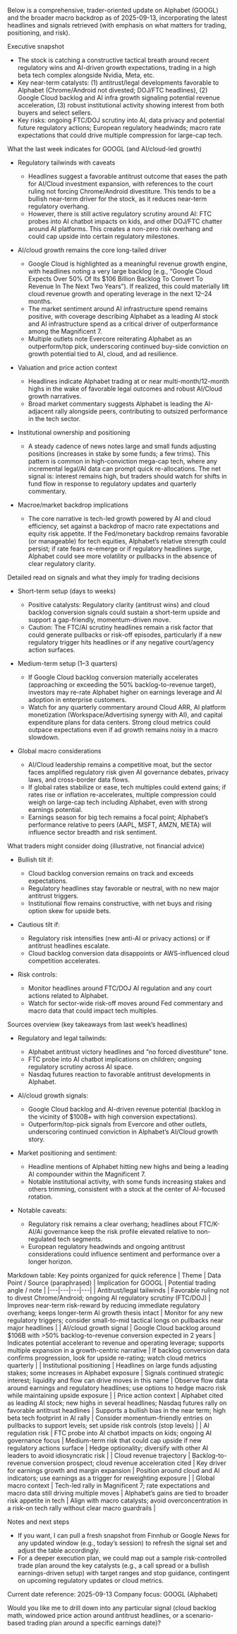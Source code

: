 Below is a comprehensive, trader-oriented update on Alphabet (GOOGL) and the broader macro backdrop as of 2025-09-13, incorporating the latest headlines and signals retrieved (with emphasis on what matters for trading, positioning, and risk).

Executive snapshot
- The stock is catching a constructive tactical breath around recent regulatory wins and AI-driven growth expectations, trading in a high beta tech complex alongside Nvidia, Meta, etc.
- Key near-term catalysts: (1) antitrust/legal developments favorable to Alphabet (Chrome/Android not divested; DOJ/FTC headlines), (2) Google Cloud backlog and AI infra growth signaling potential revenue acceleration, (3) robust institutional activity showing interest from both buyers and select sellers.
- Key risks: ongoing FTC/DOJ scrutiny into AI, data privacy and potential future regulatory actions; European regulatory headwinds; macro rate expectations that could drive multiple compression for large-cap tech.

What the last week indicates for GOOGL (and AI/cloud-led growth)
- Regulatory tailwinds with caveats
  - Headlines suggest a favorable antitrust outcome that eases the path for AI/Cloud investment expansion, with references to the court ruling not forcing Chrome/Android divestiture. This tends to be a bullish near-term driver for the stock, as it reduces near-term regulatory overhang.
  - However, there is still active regulatory scrutiny around AI: FTC probes into AI chatbot impacts on kids, and other DOJ/FTC chatter around AI platforms. This creates a non-zero risk overhang and could cap upside into certain regulatory milestones.

- AI/cloud growth remains the core long-tailed driver
  - Google Cloud is highlighted as a meaningful revenue growth engine, with headlines noting a very large backlog (e.g., “Google Cloud Expects Over 50% Of Its $106 Billion Backlog To Convert To Revenue In The Next Two Years”). If realized, this could materially lift cloud revenue growth and operating leverage in the next 12–24 months.
  - The market sentiment around AI infrastructure spend remains positive, with coverage describing Alphabet as a leading AI stock and AI infrastructure spend as a critical driver of outperformance among the Magnificent 7.
  - Multiple outlets note Evercore reiterating Alphabet as an outperform/top pick, underscoring continued buy-side conviction on growth potential tied to AI, cloud, and ad resilience.

- Valuation and price action context
  - Headlines indicate Alphabet trading at or near multi-month/12-month highs in the wake of favorable legal outcomes and robust AI/Cloud growth narratives.
  - Broad market commentary suggests Alphabet is leading the AI-adjacent rally alongside peers, contributing to outsized performance in the tech sector.

- Institutional ownership and positioning
  - A steady cadence of news notes large and small funds adjusting positions (increases in stake by some funds; a few trims). This pattern is common in high-conviction mega-cap tech, where any incremental legal/AI data can prompt quick re-allocations. The net signal is: interest remains high, but traders should watch for shifts in fund flow in response to regulatory updates and quarterly commentary.

- Macroe/market backdrop implications
  - The core narrative is tech-led growth powered by AI and cloud efficiency, set against a backdrop of macro rate expectations and equity risk appetite. If the Fed/monetary backdrop remains favorable (or manageable) for tech equities, Alphabet’s relative strength could persist; if rate fears re-emerge or if regulatory headlines surge, Alphabet could see more volatility or pullbacks in the absence of clear regulatory clarity.

Detailed read on signals and what they imply for trading decisions
- Short-term setup (days to weeks)
  - Positive catalysts: Regulatory clarity (antitrust wins) and cloud backlog conversion signals could sustain a short-term upside and support a gap-friendly, momentum-driven move.
  - Caution: The FTC/AI scrutiny headlines remain a risk factor that could generate pullbacks or risk-off episodes, particularly if a new regulatory trigger hits headlines or if any negative court/agency action surfaces.

- Medium-term setup (1–3 quarters)
  - If Google Cloud backlog conversion materially accelerates (approaching or exceeding the 50% backlog-to-revenue target), investors may re-rate Alphabet higher on earnings leverage and AI adoption in enterprise customers.
  - Watch for any quarterly commentary around Cloud ARR, AI platform monetization (Workspace/Advertising synergy with AI), and capital expenditure plans for data centers. Strong cloud metrics could outpace expectations even if ad growth remains noisy in a macro slowdown.

- Global macro considerations
  - AI/Cloud leadership remains a competitive moat, but the sector faces amplified regulatory risk given AI governance debates, privacy laws, and cross-border data flows.
  - If global rates stabilize or ease, tech multiples could extend gains; if rates rise or inflation re-accelerates, multiple compression could weigh on large-cap tech including Alphabet, even with strong earnings potential.
  - Earnings season for big tech remains a focal point; Alphabet’s performance relative to peers (AAPL, MSFT, AMZN, META) will influence sector breadth and risk sentiment.

What traders might consider doing (illustrative, not financial advice)
- Bullish tilt if:
  - Cloud backlog conversion remains on track and exceeds expectations.
  - Regulatory headlines stay favorable or neutral, with no new major antitrust triggers.
  - Institutional flow remains constructive, with net buys and rising option skew for upside bets.

- Cautious tilt if:
  - Regulatory risk intensifies (new anti-AI or privacy actions) or if antitrust headlines escalate.
  - Cloud backlog conversion data disappoints or AWS-influenced cloud competition accelerates.

- Risk controls:
  - Monitor headlines around FTC/DOJ AI regulation and any court actions related to Alphabet.
  - Watch for sector-wide risk-off moves around Fed commentary and macro data that could impact tech multiples.

Sources overview (key takeaways from last week’s headlines)
- Regulatory and legal tailwinds:
  - Alphabet antitrust victory headlines and “no forced divestiture” tone.
  - FTC probe into AI chatbot implications on children; ongoing regulatory scrutiny across AI space.
  - Nasdaq futures reaction to favorable antitrust developments in Alphabet.

- AI/cloud growth signals:
  - Google Cloud backlog and AI-driven revenue potential (backlog in the vicinity of $100B+ with high conversion expectations).
  - Outperform/top-pick signals from Evercore and other outlets, underscoring continued conviction in Alphabet’s AI/Cloud growth story.

- Market positioning and sentiment:
  - Headline mentions of Alphabet hitting new highs and being a leading AI compounder within the Magnificent 7.
  - Notable institutional activity, with some funds increasing stakes and others trimming, consistent with a stock at the center of AI-focused rotation.

- Notable caveats:
  - Regulatory risk remains a clear overhang; headlines about FTC/K-AI/Ai governance keep the risk profile elevated relative to non-regulated tech segments.
  - European regulatory headwinds and ongoing antitrust considerations could influence sentiment and performance over a longer horizon.

Markdown table: Key points organized for quick reference
| Theme | Data Point / Source (paraphrased) | Implication for GOOGL | Potential trading angle / note |
|---|---|---|---|
| Antitrust/legal tailwinds | Favorable ruling not to divest Chrome/Android; ongoing AI regulatory scrutiny (FTC/DOJ) | Improves near-term risk-reward by reducing immediate regulatory overhang; keeps longer-term AI growth thesis intact | Monitor for any new regulatory triggers; consider small-to-mid tactical longs on pullbacks near major headlines |
| AI/cloud growth signal | Google Cloud backlog around $106B with >50% backlog-to-revenue conversion expected in 2 years | Indicates potential accelerant to revenue and operating leverage; supports multiple expansion in a growth-centric narrative | If backlog conversion data confirms progression, look for upside re-rating; watch cloud metrics quarterly |
| Institutional positioning | Headlines on large funds adjusting stakes; some increases in Alphabet exposure | Signals continued strategic interest; liquidity and flow can drive moves in this name | Observe flow data around earnings and regulatory headlines; use options to hedge macro risk while maintaining upside exposure |
| Price action context | Alphabet cited as leading AI stock; new highs in several headlines; Nasdaq futures rally on favorable antitrust headlines | Supports a bullish bias in the near term; high beta tech footprint in AI rally | Consider momentum-friendly entries on pullbacks to support levels; set upside risk controls (stop levels) |
| AI regulation risk | FTC probe into AI chatbot impacts on kids; ongoing AI governance focus | Medium-term risk that could cap upside if new regulatory actions surface | Hedge optionality; diversify with other AI leaders to avoid idiosyncratic risk |
| Cloud revenue trajectory | Backlog-to-revenue conversion prospect; cloud revenue acceleration cited | Key driver for earnings growth and margin expansion | Position around cloud and AI indicators; use earnings as a trigger for reweighting exposure |
| Global macro context | Tech-led rally in Magnificent 7; rate expectations and macro data still driving multiple moves | Alphabet’s gains are tied to broader risk appetite in tech | Align with macro catalysts; avoid overconcentration in a risk-on tech rally without clear macro guardrails |

Notes and next steps
- If you want, I can pull a fresh snapshot from Finnhub or Google News for any updated window (e.g., today’s session) to refresh the signal set and adjust the table accordingly.
- For a deeper execution plan, we could map out a sample risk-controlled trade plan around the key catalysts (e.g., a call spread or a bullish earnings-driven setup) with target ranges and stop guidance, contingent on upcoming regulatory updates or cloud metrics.

Current date reference: 2025-09-13
Company focus: GOOGL (Alphabet)

Would you like me to drill down into any particular signal (cloud backlog math, windowed price action around antitrust headlines, or a scenario-based trading plan around a specific earnings date)?